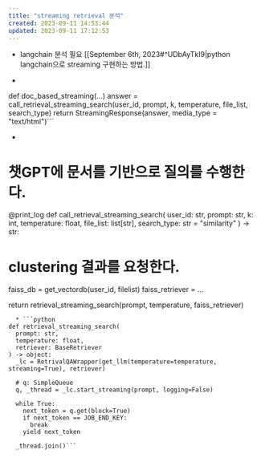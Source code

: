 ```yaml
---
title: "streaming retrieval 분석"
created: 2023-09-11 14:53:44
updated: 2023-09-11 17:12:53
---
```

  * langchain 분석 필요 [[September 6th, 2023#^UDbAyTkI9|python langchain으로 streaming 구현하는 방법.]]
  * ```python
def doc_based_streaming(...)
  answer = call_retrieval_streaming_search(user_id,
                                           prompt,
                                           k, 
                                           temperature, 
                                           file_list, 
                                           search_type)
  return StreamingResponse(answer, media_type = "text/html")```
  * ```python

# 챗GPT에 문서를 기반으로 질의를 수행한다.
@print_log
def call_retrieval_streaming_search(
  user_id: str,
  prompt: str,
  k: int,
  temperature: float,
  file_list: list[str],
  search_type: str = "similarity"
) -> str:
  # clustering 결과를 요청한다.
  faiss_db = get_vectordb(user_id, filelist)
  faiss_retriever = ...

  return retrieval_streaming_search(prompt, 
                                    temperature, 
                                    faiss_retriever)
```
  * ```python
def retrieval_streaming_search(
  prompt: str, 
  temperature: float, 
  retriever: BaseRetriever
) -> object:
  _lc = RetrivalQAWrapper(get_llm(temperature=temperature, streaming=True), retriever)

  # q: SimpleQueue
  q, _thread = _lc.start_streaming(prompt, logging=False)

  while True:
    next_token = q.get(block=True)
    if next_token == JOB_END_KEY:
      break
    yield next_token

  _thread.join()```